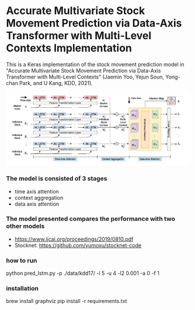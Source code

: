# Accurate Multivariate Stock Movement Prediction via Data-Axis Transformer with Multi-Level Contexts Implementation
This is a Keras implementation of the stock movement prediction model in "Accurate Multivariate Stock Movement Prediction via Data-Axis Transformer with Multi-Level Contexts" (Jaemin Yoo, Yejun Soun, Yong-chan Park, and U Kang, KDD, 2021).  



![DTML architecture](./imgage/architecture.png)


### The model is consisted of 3 stages
- time axis attention
- context aggregation
- data axis attention

### The model presented compares the performance with two other models 
- https://www.ijcai.org/proceedings/2019/0810.pdf
- Stocknet: https://github.com/yumoxu/stocknet-code



### how to run
python pred_lstm.py -p ./data/kdd17/ -l 5 -u 4 -l2 0.001 -a 0 -f 1

### installation
brew install graphviz
pip install -r requirements.txt
